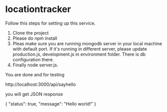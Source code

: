 # locationtracker

Follow this steps for setting up this service.

1. Clone the project
2. Please do npm install
3. Pleas make sure you are running mongodb server in your local machine with default port. If it's running in different server, please update production.js, development.js in environment folder. There is db configuration there.
4. Finally node server.js.

You are done and for testing 

http://localhost:3000/api/sayhello

you will get JSON response

{
	"status": true,
	"message": "Hello world!"
}
